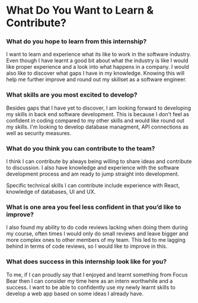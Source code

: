 # What Do You Want to Learn & Contribute?
### What do you hope to learn from this internship?
I want to learn and experience what its like to work in the software industry. Even though I have learnt a good bit about what the industry is like I would like proper experience and a look into what happens in a company. I would also like to discover what gaps I have in my knowledge. Knowing this will help me further improve and round out my skillset as a software engineer.

### What skills are you most excited to develop?
Besides gaps that I have yet to discover, I am looking forward to developing my skills in back end software development. This is because I don't feel as confident in coding compared to my other skills and would like round out my skills. I'm looking to develop database managment, API connections as well as security measures.

### What do you think you can contribute to the team?
I think I can contribute by always being willing to share ideas and contribute to discussion. I also have knowledge and experience with the software development process and am ready to jump straight into development.

Specific technical skills I can contribute include experience with React, knowledge of databases, UI and UX.

### What is one area you feel less confident in that you’d like to improve?
I also found my ability to do code reviews lacking when doing them during my course, often times I would only do small reviews and leave bigger and more complex ones to other members of my team. This led to me lagging behind in terms of code reviews, so I would like to improve in this.

### What does success in this internship look like for you?
To me, if I can proudly say that I enjoyed and learnt something from Focus Bear then I can consider my time here as an intern worthwhile and a success. I want to be able to confidently use my newly learnt skills to develop a web app based on some ideas I already have.